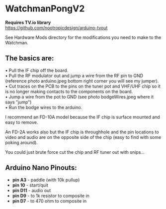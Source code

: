 # WatchmanPongV2

**Requires TV.io library**  
https://github.com/nootropicdesign/arduino-tvout

See Hardware Mods directory for the modifications you need to make to the Watchman.

## The basics are:

• Pull the IF chip off the board.  
• Pull the RF modulator out and jump a wire from the RF pin to GND (reference photo arduino.jpeg bottom right corner you will see my jumper).  
• Cut traces on the PCB to the pins on the tuner pot and VHF/UHF chip so it is no longer making contacts to the components on the board.  
• Jump a wire from the pot to GND (see photo bodgeWires.jpeg where it says "jump")  
• Run the bodge wires to the arduino.  

I recommend an FD-10A model because the IF chip is surface mounted and easy to remove.

An FD-2A works also but the IF chip is throughhole and the pin locations to video and audio are on the opposite side of the chip (easy to find with some poking around). 

You could just brute force cut the chip and RF tuner out with snips... 

## Arduino Nano Pinouts:

- **pin A3** - paddle (with 10k pullup)
- **pin 10** - start/quit  
- **pin D11** - audio out  
- **pin D9** - to 1k resistor to composite in  
- **pin D7** - to 470 ohm to composite in